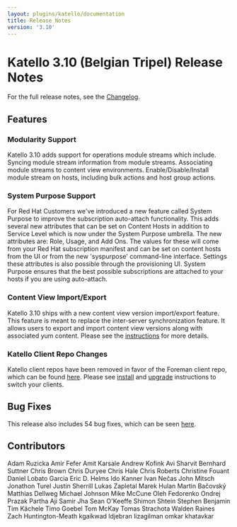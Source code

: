 ```yaml
---
layout: plugins/katello/documentation
title: Release Notes
version: '3.10'
---
```


# Katello 3.10 (Belgian Tripel) Release Notes

For the full release notes, see the [Changelog](https://github.com/Katello/katello/blob/KATELLO-3.10/CHANGELOG.md).

## Features

### Modularity Support
Katello 3.10 adds support for operations module streams which include. Syncing module stream information from module streams. Associating module streams to content view environments. Enable/Disable/Install module stream on hosts, including bulk actions and host group actions.

### System Purpose Support
For Red Hat Customers we've introduced a new feature called System Purpose to improve the subscription auto-attach functionality. This adds several new attributes that can be set on Content Hosts in addition to Service Level which is now under the System Purpose umbrella. The new attributes are: Role, Usage, and Add Ons. The values for these will come from your Red Hat subscription manifest and can be set on content hosts from the UI or from the new 'syspurpose' command-line interface. Settings these attributes is also possible through the provisioning UI. System Purpose ensures that the best possible subscriptions are attached to your hosts if you are using auto-attach.

### Content View Import/Export
Katello 3.10 ships with a new content view version import/export feature. This feature is meant to replace the inter-server synchronization feature. It allows users to export and import content view versions along with associated yum content. Please see the [instructions](https://www.theforeman.org/plugins/katello/nightly/user_guide/content_view_import_export/index.html) for more details.

### Katello Client Repo Changes
Katello client repos have been removed in favor of the Foreman client repo, which can be found [here](http://yum.theforeman.org/client/1.20/). Please see [install](https://theforeman.org/plugins/katello/3.10/installation/clients.html) and [upgrade](https://theforeman.org/plugins/katello/3.10/upgrade/clients.html) instructions to switch your clients.

## Bug Fixes

This release also includes 54 bug fixes, which can be seen [here](https://projects.theforeman.org/projects/katello/issues?fixed_version_id=937&set_filter=1&status_id=%2A&tracker_id=1).

## Contributors
Adam Ruzicka
Amir Fefer
Amit Karsale
Andrew Kofink
Avi Sharvit
Bernhard Suttner
Chris Brown
Chris Duryee
Chris Hale
Chris Roberts
Christine Fouant
Daniel Lobato Garcia
Eric D. Helms
Ido Kanner
Ivan Nečas
John Mitsch
Jonathon Turel
Justin Sherrill
Lukas Zapletal
Marek Hulan
Martin Bačovský
Matthias Dellweg
Michael Johnson
Mike McCune
Oleh Fedorenko
Ondrej Prazak
Partha Aji
Samir Jha
Sean O'Keeffe
Shimon Shtein
Stephen Benjamin
Tim Kächele
Timo Goebel
Tom McKay
Tomas Strachota
Walden Raines
Zach Huntington-Meath
kgaikwad
ldjebran
lizagilman
omkar khatavkar


